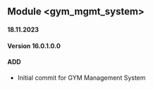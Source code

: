## Module <gym_mgmt_system>

#### 18.11.2023
#### Version 16.0.1.0.0
#### ADD
- Initial commit for GYM Management System
